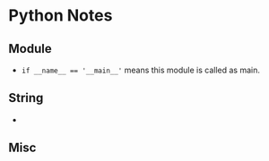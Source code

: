 # Python Notes

## Module

*	`if __name__ == '__main__'` means this module is called as main.

## String

*	

## Misc
